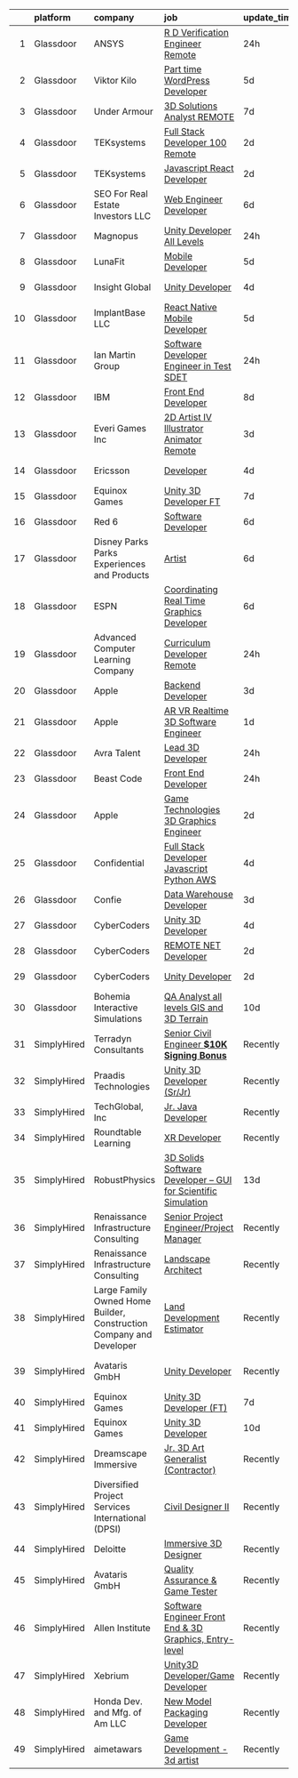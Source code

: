 

|    | platform    | company                                                             | job                                                                                                                                                                                                                                                                                                                                                                                                                                                                                                                                                                                                                                                                                                                                                                                                                                                                                                                                                                                                                                                                                                                                                                                                                                                                                                                                                                        | update_time   | location                |
|---:|:------------|:--------------------------------------------------------------------|:---------------------------------------------------------------------------------------------------------------------------------------------------------------------------------------------------------------------------------------------------------------------------------------------------------------------------------------------------------------------------------------------------------------------------------------------------------------------------------------------------------------------------------------------------------------------------------------------------------------------------------------------------------------------------------------------------------------------------------------------------------------------------------------------------------------------------------------------------------------------------------------------------------------------------------------------------------------------------------------------------------------------------------------------------------------------------------------------------------------------------------------------------------------------------------------------------------------------------------------------------------------------------------------------------------------------------------------------------------------------------|:--------------|:------------------------|
|  1 | Glassdoor   | ANSYS                                                               | [R D Verification Engineer  Remote ](https://www.glassdoor.com/partner/jobListing.htm?pos=102&ao=1110586&s=58&guid=00000181a918f8b9ad1860b8e1784461&src=GD_JOB_AD&t=SR&vt=w&cs=1_b14f8f9f&cb=1656399395369&jobListingId=1007965339371&cpc=4B86475FAF393599&jrtk=3-0-1g6khhu7bkble801-1g6khhu7sirnk801-c63724d345daacfa--6NYlbfkN0C1CYJ5HQK12A7y0ZBhFhW3e-LGRaOWowYCOYawr20fAAtt45p5zwILC_DQERpOa5yfEFKQDbews62XnmG8SdrDjlfGQx7hY4zvVmCltKLOtYWaZtDUUQZjIkt94BTlofYfOT1j2CJ_FuBR2ANOB9xHt9FN42jA9RommbD-Jnt8W6VUxjjVTX_yXFAxAZcX0MOtUkXJ7k3urTVhc1pS1aJqBmdCf0bgjxbm2TRP1H2_tdXwkAcJ2ZiQUmHSV3Ygk_bEqMdXXEE7jUXpwD3SI1Rn6kR5K0OCPdk8i5DQnHZ6A6owO532XvFqeBxUncFP3Bwd8iW0kcW6CI8Itue-RexxnteQofb0LY3N38evrlh4NplcQU6dGzTjMV-5K3IvSvBsZUmf1WDITkr-KFwOJA7ymvWEPOEO6UhumMf4IpYpeBhDfVWdCLD9gnEclxsfOBFZIvGoMis9h_bop2VzUP8EUnSgbevA1YXTlzMRE6j61Lo6MiVdK9ANE_zn6cVVbAdCfB3p8xrXLML7dsZiUzWKSGm3FIb-QP4%3D)                                                                                                                                                                                                                                                                                                                                                                                                                                                                     | 24h           | Canonsburg, PA          |
|  2 | Glassdoor   | Viktor Kilo                                                         | [Part time WordPress Developer](https://www.glassdoor.com/partner/jobListing.htm?pos=123&ao=1136043&s=58&guid=00000181a918f8b9ad1860b8e1784461&src=GD_JOB_AD&t=SR&vt=w&ea=1&cs=1_1284a4e4&cb=1656399395372&jobListingId=1007957670004&jrtk=3-0-1g6khhu7bkble801-1g6khhu7sirnk801-6ea119fdfb305063-)                                                                                                                                                                                                                                                                                                                                                                                                                                                                                                                                                                                                                                                                                                                                                                                                                                                                                                                                                                                                                                                                        | 5d            | Remote                  |
|  3 | Glassdoor   | Under Armour                                                        | [3D Solutions Analyst  REMOTE ](https://www.glassdoor.com/partner/jobListing.htm?pos=128&ao=1136043&s=58&guid=00000181a918f8b9ad1860b8e1784461&src=GD_JOB_AD&t=SR&vt=w&cs=1_9d5943b2&cb=1656399395372&jobListingId=1007952592831&jrtk=3-0-1g6khhu7bkble801-1g6khhu7sirnk801-8aff1cad45ae6686-)                                                                                                                                                                                                                                                                                                                                                                                                                                                                                                                                                                                                                                                                                                                                                                                                                                                                                                                                                                                                                                                                             | 7d            | Remote                  |
|  4 | Glassdoor   | TEKsystems                                                          | [Full Stack Developer  100  Remote ](https://www.glassdoor.com/partner/jobListing.htm?pos=109&ao=1110586&s=58&guid=00000181a918f8b9ad1860b8e1784461&src=GD_JOB_AD&t=SR&vt=w&cs=1_27d6cd5e&cb=1656399395370&jobListingId=1007963107769&cpc=B101C867B3EF2D75&jrtk=3-0-1g6khhu7bkble801-1g6khhu7sirnk801-dd2d6808522f015a--6NYlbfkN0AuKz8EBO1xHDEL7V2YF9xF3dC_I9B9i-Zw2Jh8clPMK9BxhHDJszxSyW718EipT5My3xB9RWvC7WDHU0ow0h9pRvblyax8OxUTtalMaILp5jVWkqYx7spXz-8btzutYQSmz2NWveblO8aeSWwOdjrsGXboQ5PLDlnryxKKX6yYvnVs1-XGk4ru4mgTIvut2dy8KeiZhhpFGpz7CE8givcokFuya6aRsX1AmleNNlyTwb4kmyt3Oyi_6FobknNfYovq-Qs3TyxRXjgKZS97SGK_0ZdUQuuU0Z3x9gR40ZDM8pyuUMvTCMy301e_p1ehmcocvl1S_jL493_q8n9mfoWTglfMk5NuFT0gNHbm_IoJDmJFAVN5EIXnOTmT4BoMNsoXR4Ea_Yh4smnHUfW7dSzewvcOtlk3ZlvwL3j6_EOGYMsvhUuNhnW59DdMxA2u-PEy0yhkgN4UJYYNrDx4RrUf5VHeEr9JGCeQ7RhrQwNnB8-QG1h-nNAf9PrlNrGE6GHL7d_4-Vdg3HLY_7MiE4DX0p2zYfBVwICcBY4i9hBoWIJz1uKOLwC3G3jvvMIjxfMoNqK0PtDBRLxWWOLjEFelfblh1yHb_BsBfnBySCmZocs5Sgx0MtdUKSo9GLJR8jVszaKB8ND3kN25ZLORQniWmFCe1LlUhnzKcqKhfeciLGcvAWtWe4fL7smQNKrVGRj-wrlNGIb-Di_7fXKlRyfFQjX701XSPZl3jursa0xnh_r1truJph6EDcj1DpEJtTaXUg9fHjV1-ZQ1C0VF6C1w3faqHMJbbVXv4b9MaxqfJjlme7gCsc-Pd6J63QdIZJg7BNR2cynl9kU09zNtkCu7qL2yYia1IZ_CpvpZOTXS6KcIngixtn_CDABnlRcO-5sL4G07hxNrUgZoerlAmwv6clgJ1GuGS55f3LmqhZvjD7udr7wYMzNFNBOL4UGpjnw4HGYkBzuIAQ%3D%3D)                       | 2d            | Cupertino, CA           |
|  5 | Glassdoor   | TEKsystems                                                          | [Javascript React Developer](https://www.glassdoor.com/partner/jobListing.htm?pos=113&ao=1110586&s=58&guid=00000181a918f8b9ad1860b8e1784461&src=GD_JOB_AD&t=SR&vt=w&cs=1_e1bb1db7&cb=1656399395371&jobListingId=1007963107734&cpc=A65DF3A704A48F9B&jrtk=3-0-1g6khhu7bkble801-1g6khhu7sirnk801-d4d6a2fc73d6b7b6--6NYlbfkN0AuKz8EBO1xHDEL7V2YF9xF3dC_I9B9i-Zw2Jh8clPMK9BxhHDJszxSyW718EipT5My3xB9RWvC7bhWJ8uYzxfiJKHwI0ZY9ngFUtzXWasdvVM-LkEhtyWm_GGYg8i9HC7rhqtbyhCEV-8XDw4sIqknS6NoFyjls6UcWn78ONfNa_aTzMlQ6ia29v0rKO90bA202EiUolvIHwYwsQg_Ofb88U5xYfL-EGRk7FMP777Vlmxh-XIulIQndLclboTx1m_0OV78-nN1VpYNrawovp9kFu2aNIV5uJNACj88jpQRqQB8iiyoot0jI4s4nVaaX5bRhHC_KjJTy6iQ_Kfxb3Bo-Ek0eKROsRtYsKeW_hv0t6O9E3I9lW3FstZ2JdtZWMRhsPo-6YcG71lbryBNnguriLdtrdd8p4uAPggheOcFzSQ6di7O8Fpg6MWBxUu9AEK5ke9tWe25ATvqP7WO1r9F2ad4b9SuMOZtI9J3VJR8xIMZFO-JwVfCud3jfH1fCe3Ekg1PH6a-MMMsMNCpftP3cprYLbuVzsr_A76C-1a_qDBNYbwbuRwrF3FpVMAJ8pCusA9iJdjfcdnn-q8bk4zybzBtRKH1U4obuqe_OtcXI2IdNCDMi3uVG_-j9nkoSSNf7Mrtdb_sT005wZ7iaGwZi-HKR4xHZV5RJNJZcI4TW5qC9i5_H6JT7AewbNoN_o0Eeixl-4EvX_lGXCazV4sm0JrlvR0gd0BTwILsxhdIwWqa9KW8aiCmi1weRN4TyhzZFj1R0kd0Jb1GgZd6JmSSgN4Bbt-q-bWw7KgJHvuqzdCnGky39iUlKFW-mFQ1nKnAbl7dzHOROF_V7HDIJSDZ2V5kY3-DY7EzKab_rUXFdDEgs5JamrNvF98RhnXjkQlagW3nQSG1KieDSES1yR0lbXCVFt5EjDXx203dokfJu7wuI7FSim1lcvUuXg2JI7g-OiuyyQ0_1Q%3D%3D)                               | 2d            | Santa Clara, CA         |
|  6 | Glassdoor   | SEO For Real Estate Investors LLC                                   | [Web Engineer Developer](https://www.glassdoor.com/partner/jobListing.htm?pos=114&ao=1110586&s=58&guid=00000181a918f8b9ad1860b8e1784461&src=GD_JOB_AD&t=SR&vt=w&ea=1&cs=1_7107227f&cb=1656399395371&jobListingId=1007954277644&cpc=654405A9B1E0A9F5&jrtk=3-0-1g6khhu7bkble801-1g6khhu7sirnk801-bd2de49b0affd3e6--6NYlbfkN0DJfnl776HxIft2MNDC1rkXQ3Z9Iau6Lmi_e5Adjz34l-U_GG9K-pzeo5vzy-H4UdLvZO03n6YEIYM_j4_PppWEz64mI_MM6u70QG_oTLCevZfDnvfsA0Km-yuaa4-i4AvderyC5MVZvdVMzRZtW6D31v-pO-0kkx1-UgT_qm9vAQ8oew2zgqpoMQt5bgzBQrZNCe7LYCiw2CfykOUjEjFn_efgKEaVLhTROZJ960HbcZDIXdtpiWVTc6zX2KgjqkUbENso1RDwPabf-p8xHlXnz8oS6fpOoYQImJU4gYWN4oE8PVj87y9UbnWpiRQiB51lk1iRnQ8kDe0N3R759LwYJIn7oCrXZjRZT29RRrMPTttp8q9xljdOG3wCIGSSqOLtbQd_IXdGfIguB2rMoVNsOh6NLYg5dBSDCs8Kn7nHn-QfiNbmU77QsY5EsWAMo_wm2IqUtY89SR_D1iT13eRj5W8527HPzj1N1bbeKIiizdAtzEVoUXVDTAd70qj4rpU%3D)                                                                                                                                                                                                                                                                                                                                                                                                                                                                                                            | 6d            | Remote                  |
|  7 | Glassdoor   | Magnopus                                                            | [Unity Developer  All Levels ](https://www.glassdoor.com/partner/jobListing.htm?pos=120&ao=1136043&s=58&guid=00000181a918f8b9ad1860b8e1784461&src=GD_JOB_AD&t=SR&vt=w&ea=1&cs=1_93c67f7a&cb=1656399395372&jobListingId=1007967763565&jrtk=3-0-1g6khhu7bkble801-1g6khhu7sirnk801-41c61a663809215b-)                                                                                                                                                                                                                                                                                                                                                                                                                                                                                                                                                                                                                                                                                                                                                                                                                                                                                                                                                                                                                                                                         | 24h           | Los Angeles, CA         |
|  8 | Glassdoor   | LunaFit                                                             | [Mobile Developer](https://www.glassdoor.com/partner/jobListing.htm?pos=126&ao=1136043&s=58&guid=00000181a918f8b9ad1860b8e1784461&src=GD_JOB_AD&t=SR&vt=w&ea=1&cs=1_4b6b2d10&cb=1656399395372&jobListingId=1007957695135&jrtk=3-0-1g6khhu7bkble801-1g6khhu7sirnk801-4d3c0bcb95e593af-)                                                                                                                                                                                                                                                                                                                                                                                                                                                                                                                                                                                                                                                                                                                                                                                                                                                                                                                                                                                                                                                                                     | 5d            | Remote                  |
|  9 | Glassdoor   | Insight Global                                                      | [Unity Developer](https://www.glassdoor.com/partner/jobListing.htm?pos=117&ao=1110586&s=58&guid=00000181a918f8b9ad1860b8e1784461&src=GD_JOB_AD&t=SR&vt=w&cs=1_03ea1327&cb=1656399395371&jobListingId=1007959912191&cpc=3DB599BF2F4828F0&jrtk=3-0-1g6khhu7bkble801-1g6khhu7sirnk801-9aec773520a3c8c1--6NYlbfkN0BKkHZu3wF05EeDimN_p6sYpKCMArvwa95YdH7UpkaBCqc7l59Erwqc8k5OPkyY3j0GgSW_KiATkcz7KXlq25p7Y-Zf1saejdkGIHOpGVdSyzkwKiCe2ztTa2RM8FaKRvlTv4f4lbwRgpJE5Qp3WCfh920RtL3EswtUeUADICw8rt8hCRABDWQv0hOmiT7omYuPkZofN--qX5oRtD7_HXVkgr7QSmKIEo-bY9nwIv7LqqMIwYpki0eKd9557wRM3d6wGjFBUz6mLJlMGntNLaZsZtZgD7JgraRBe-f1AYdLehAaRUZ7h5LXThvGsYv1OlqRBu82rfUL9xoI2waDtMkxhViLqQFi3OBYoZJEAXzTF3AjqATQhFspCb4I1cDlGKUB4-cR1AIJCFysKqpeymdPuxMqOzFMHqEVIRhfWOjXabm62aE9hOxfdXYo4yJnZjHIbsbx8uJX4j4E9TWqlbh6oKZI_0CwxRJw3CxL6jtxSv0hcpmxG9AB)                                                                                                                                                                                                                                                                                                                                                                                                                                                                                                                                      | 4d            | Saint Paul, MN          |
| 10 | Glassdoor   | ImplantBase  LLC                                                    | [React Native Mobile Developer](https://www.glassdoor.com/partner/jobListing.htm?pos=106&ao=1110586&s=58&guid=00000181a918f8b9ad1860b8e1784461&src=GD_JOB_AD&t=SR&vt=w&ea=1&cs=1_35dd8a03&cb=1656399395370&jobListingId=1007957807226&cpc=BAEB662971763A76&jrtk=3-0-1g6khhu7bkble801-1g6khhu7sirnk801-5c8d0a05a8c6c5a6--6NYlbfkN0BHQbTvVCdnG9b5D_7dafPobYSDZepSIAvvxtVc087LjiNw-s6lgyJahSy1GHsxjTdHmIMK9E_40OTjVPO0ENsVyl6GMyfEVsoo29DQNBqPMsCPXjbc_KenJVHFPBx4fOd6tzIQsHCej_drai49cVorEUJqvvUxrHGJmB0kYfFXhy60oIeINEh5HdgkhMfuAq9Jlc7RIN2MdoViZsbGbrnuPGGpyvrxYekU1ZwiTmiA9bHM_8oxkSAxg8du3KGpxiNNt5sxoP5ZdI21gK8yrnCa8FCYECQRM29oTaYZRPxadLJFkAyv9RUv0Lf40-aV_2Kz3KLKD5DpzqcRcmdCgyaeyKjzDuEsUz-ppJAgesXRoIHJOiDb-N0MwC-mOXXe8swY_8cImimbYGsIA4Srr5Nxr4nGFoDB-pA8_KSU-xB7_IR2gtGyz3WgTKFbkqfOlMm5PfmkdXBYHA9q0eSy0VGLErX-oU4VwK93AExdaDAAR9BFV-Q0ySUlQZUbrRCxKij4b6fkn7-lGw%3D%3D)                                                                                                                                                                                                                                                                                                                                                                                                                                                                                       | 5d            | Remote                  |
| 11 | Glassdoor   | Ian Martin Group                                                    | [Software Developer Engineer in Test  SDET ](https://www.glassdoor.com/partner/jobListing.htm?pos=119&ao=1110586&s=58&guid=00000181a918f8b9ad1860b8e1784461&src=GD_JOB_AD&t=SR&vt=w&ea=1&cs=1_cbea2c39&cb=1656399395372&jobListingId=1007966707670&cpc=6FC5BA77C9A4CD78&jrtk=3-0-1g6khhu7bkble801-1g6khhu7sirnk801-cdcf226d1b24caad--6NYlbfkN0Da55cD5SyBLpPH7k1CrVrulUOH2z8rmQzTVue5eMZiITDPFluTxbQs3mSTann44sh-U_zadm4ept7yAqLosmMFe-AXUMSDgjE2OHamuFSzFYqvvPVWI_Uhjgsa5VzffSuzOyTf8N2hMZlfu8ylPp6wRp74uPlGSEJrNIzcEhcK8AiQm34hQoLxjxu3dG5BPbpRlwjhwdBZWlkQIA01OPgmepYOsvaoB0Lta5MvYMMqCIPEJg92hARDGcCAAk9-p0saMUqUU5Qt9FXZywKhehZsQmicq4nPcpKJ1rrD2bPDmJLpjS7XHGzvmz1l7zx5LZruOJ0Oc7bntvax8SsevgFiWMD-LjoamiiaOdz_kv38Uqzy2ngeo-Y_29aKH_16PvJzB657xaiQjnPFh_FK_q2lblP01OCw21CBnTuf0wqw8At-k-dR4Wg4yeG47z3wJOWgxJV4ZNC5ujvQp4STXlguiiG2NZVRQdKWxXfDEIryn-dLBBIIrCIBMho5-CCU5CPXOF9QcDOLI9d2XAreX5JKVt74FgMKUKN6tBVCWJ9P4xZO2JbHwT2lFktZbBdWJlijHnebdKuUvG1mmrpfxy2e7OEThqRH43uaD0iZWnUqww%3D%3D)                                                                                                                                                                                                                                                                                                                                                                          | 24h           | Plantation, FL          |
| 12 | Glassdoor   | IBM                                                                 | [Front End Developer](https://www.glassdoor.com/partner/jobListing.htm?pos=125&ao=1136043&s=58&guid=00000181a918f8b9ad1860b8e1784461&src=GD_JOB_AD&t=SR&vt=w&cs=1_8a9acf13&cb=1656399395372&jobListingId=1007949298112&jrtk=3-0-1g6khhu7bkble801-1g6khhu7sirnk801-286253627c1f92ea-)                                                                                                                                                                                                                                                                                                                                                                                                                                                                                                                                                                                                                                                                                                                                                                                                                                                                                                                                                                                                                                                                                       | 8d            | Andover, MA             |
| 13 | Glassdoor   | Everi Games Inc                                                     | [2D Artist IV   Illustrator Animator  Remote ](https://www.glassdoor.com/partner/jobListing.htm?pos=130&ao=1136043&s=58&guid=00000181a918f8b9ad1860b8e1784461&src=GD_JOB_AD&t=SR&vt=w&cs=1_7d929d29&cb=1656399395372&jobListingId=1007961548577&jrtk=3-0-1g6khhu7bkble801-1g6khhu7sirnk801-8d60a0ea914dada0-)                                                                                                                                                                                                                                                                                                                                                                                                                                                                                                                                                                                                                                                                                                                                                                                                                                                                                                                                                                                                                                                              | 3d            | Reno, NV                |
| 14 | Glassdoor   | Ericsson                                                            | [Developer](https://www.glassdoor.com/partner/jobListing.htm?pos=124&ao=1136043&s=58&guid=00000181a918f8b9ad1860b8e1784461&src=GD_JOB_AD&t=SR&vt=w&cs=1_00131f4e&cb=1656399395372&jobListingId=1007959800015&jrtk=3-0-1g6khhu7bkble801-1g6khhu7sirnk801-16f99fb00b5eb527-)                                                                                                                                                                                                                                                                                                                                                                                                                                                                                                                                                                                                                                                                                                                                                                                                                                                                                                                                                                                                                                                                                                 | 4d            | Santa Clara, CA         |
| 15 | Glassdoor   | Equinox Games                                                       | [Unity 3D Developer  FT ](https://www.glassdoor.com/partner/jobListing.htm?pos=122&ao=1136043&s=58&guid=00000181a918f8b9ad1860b8e1784461&src=GD_JOB_AD&t=SR&vt=w&ea=1&cs=1_9656f405&cb=1656399395372&jobListingId=1007951979741&jrtk=3-0-1g6khhu7bkble801-1g6khhu7sirnk801-3bcb760ffc445b7a-)                                                                                                                                                                                                                                                                                                                                                                                                                                                                                                                                                                                                                                                                                                                                                                                                                                                                                                                                                                                                                                                                              | 7d            | Remote                  |
| 16 | Glassdoor   | Red 6                                                               | [Software Developer](https://www.glassdoor.com/partner/jobListing.htm?pos=103&ao=1110586&s=58&guid=00000181a918f8b9ad1860b8e1784461&src=GD_JOB_AD&t=SR&vt=w&ea=1&cs=1_432f19a2&cb=1656399395369&jobListingId=1007954506966&cpc=5C70DC7FEE0D01B1&jrtk=3-0-1g6khhu7bkble801-1g6khhu7sirnk801-5c4ab0b83e9db3fd--6NYlbfkN0BKgzQyzTF1Q9mOsR1amaS-juVGLjHt5Cdom-gEF9y-xS0Vel0hhr33OUoAFojkZTzCCxyAhIwoQ3SKk3r6crmKD9iTbnHnckuIkOAw5our6bD3BudqyrmfNQD5cy0RhvJxJo-ysTYFanxeGh09IpdfdRulBhDWqkk0Jq2ImeYR9SWRM0iCMeUKtOM3fPJzZTpkOZWqjdUyFXgXb_aHSRC02WkrXSZ3Ewv0oBp5fuDt9n3yufcZpeLXA29kLoxHA8fSpxwh9EahhXhcZZBhlCyR2JsVbMebs9GkFC0iBKB9w-2LeVjOASvm2A7p_2NbbLGWz1VpNGX4MwaMpZDkVMT_5zBsMDE6r_ktzlZHxDM7HhzMTXoLjlB972G1jZjzZV7fTqXNyQhruT_1nuh63jGqVc3IjZ_voTnEIyFG8pxkVFD478vVPBpjkUz3uCtuMYj3uwgnSwY64i-Oa2WShtCKWIVD6WW_vaAUmlq4N7jBVwBxoy1t-p0hmS7dtfSStJU%3D)                                                                                                                                                                                                                                                                                                                                                                                                                                                                                                                | 6d            | Orlando, FL             |
| 17 | Glassdoor   | Disney Parks Parks  Experiences and Products                        | [Artist](https://www.glassdoor.com/partner/jobListing.htm?pos=112&ao=1110586&s=58&guid=00000181a918f8b9ad1860b8e1784461&src=GD_JOB_AD&t=SR&vt=w&cs=1_b7539727&cb=1656399395370&jobListingId=1007954528074&cpc=1FDE87803EF93CD3&jrtk=3-0-1g6khhu7bkble801-1g6khhu7sirnk801-482c54cf6c8986ef--6NYlbfkN0DAFTyt7pbDCC2JPO79CSdi1dIb81yjczP5qsKcZIxgiYm3-7g-689UDqHItQTwke_q7Ky-7LNsqfHc8fGWoWtolS8722rfjMpOw5YDgUOfTBCeDqIQRyEkZPgH2Oe8uoEFQBkHom5IP9hSpUJoMqin0ASFTrUPlaNwwIhG_bq7MNeTYslrFJKloz0-VU-w0t9AhN7cwirno7NjL_m0PLAxxbYtDxaDO8bSomdGTboFQOF1nAjo0yJasBNZ1TyzxYjlUFndzyy0oH8BZtMZGBTG3DJwTpbmAGaJPO7vjkdU8mrjWPnpwfPvUjJJpeZh7wYWsbSQDDDLS6gEcic6kqgNBCEshEbPu-LNziIQdnagdqKZJvjVcrfZ1AGKWmCjxNu2Ntry7VFSsJVMpzcjUxtI2bSGzetO9UN-2HcwbJFQuKsI4joZH1Oy)                                                                                                                                                                                                                                                                                                                                                                                                                                                                                                                                                                                                               | 6d            | San Francisco, CA       |
| 18 | Glassdoor   | ESPN                                                                | [Coordinating Real Time Graphics Developer](https://www.glassdoor.com/partner/jobListing.htm?pos=107&ao=1110586&s=58&guid=00000181a918f8b9ad1860b8e1784461&src=GD_JOB_AD&t=SR&vt=w&cs=1_1f3d63be&cb=1656399395370&jobListingId=1007954527640&cpc=4B86475FAF393599&jrtk=3-0-1g6khhu7bkble801-1g6khhu7sirnk801-3bf1e19fdc7deb42--6NYlbfkN0DAFTyt7pbDCC2JPO79CSdi1dIb81yjczP5qsKcZIxgiYm3-7g-689Ur9xqU8QiYHXm6cj8mBLtdDwtBNZdWLbw4z7Mol2IX46XtTphJDI4PQsq0KOwrqLd805UhuK6p79Y7kXJ6Z5E7WE5oA2EwWbtVzjxqrUDvMU13GuEZ9PHhfe2MNJeamwzrq5QDHDlRNS6YZHIyFlneFDXFFFT2mqBeCt56QojKjoN7MoewU3lFkwkErYj8P0sWqjevYE3XvKMBbWKfUBjP7cGvXpQ2uzgpm9e9_l8I0N-_gKLg4y3aR5OEPAQbn525f-dQA6JHOotjWcHhh6EVwsWKUYBZ5RcGAqQtsE-Vx1R4l3VzUC4QQnT2Qi3cw5kQQ1oJyZroENf8tmzJpRpyTtnQGhBn_mMdHhhqq4tvMvvQ1s3oMZNLKv7noMcPa8hjU7XUJ0lYikthKpjxDb2vw%3D%3D)                                                                                                                                                                                                                                                                                                                                                                                                                                                                                                                                                | 6d            | Bristol, CT             |
| 19 | Glassdoor   | Advanced Computer Learning Company                                  | [Curriculum Developer   Remote](https://www.glassdoor.com/partner/jobListing.htm?pos=121&ao=1136043&s=58&guid=00000181a918f8b9ad1860b8e1784461&src=GD_JOB_AD&t=SR&vt=w&ea=1&cs=1_f5af5033&cb=1656399395372&jobListingId=1007966676783&jrtk=3-0-1g6khhu7bkble801-1g6khhu7sirnk801-d6123bb72440717c-)                                                                                                                                                                                                                                                                                                                                                                                                                                                                                                                                                                                                                                                                                                                                                                                                                                                                                                                                                                                                                                                                        | 24h           | Remote                  |
| 20 | Glassdoor   | Apple                                                               | [Backend Developer](https://www.glassdoor.com/partner/jobListing.htm?pos=104&ao=1110586&s=58&guid=00000181a918f8b9ad1860b8e1784461&src=GD_JOB_AD&t=SR&vt=w&cs=1_4d253498&cb=1656399395369&jobListingId=1007962892009&cpc=334ABAF5D42DC775&jrtk=3-0-1g6khhu7bkble801-1g6khhu7sirnk801-3b36ce59d5b05ca9--6NYlbfkN0BvKrLyj5gPmtZO9T8euul8TCxuuKNOtzRJOomxnwSEodTz2Bc-sPZlC5mDe-NOaJha11SwOjgnc0fGUF0n7H888XwLQVQJI9GxGBdJOfCczw9PP2WJs-w5cadXvBhRY3d8VFI1ivJNlp5-ZTW6wrwDCuegW_PJQ5i14VSZjrhI4VrduPJrJBScrja5WmDEs05GeOEq5-IeI24gObKKfedO9Ucl1E-pQflyS_8b3PX4ZZnMKpTp-gttaGeyrDCZKrW3kC-FUysOjwpzG9GrE-BHEfciz9_oJWUS_HD9xv4vfLDeJypiAyBG_vSOINKWtIuYd8oEeQR6JW5RUzH5EDQkHAaNV2sXOiuwq-6p2Z7sQtnYPX_zAjrCYxAZzv-qXD1zUfBwcKLClXKLHLjabAKrYFQTSta-N9H2k0SEKnqljELBI2SmUt07DcxzbYa90GQ8-_jsup_bWOFUp35C8Y3Z8HymuM8oCTzpF7atSLensxtxp8k6f8EpgerWrewa4mdDX9LjaAh4qRugCe1VK6NwJnIK-MiQCsvIpS4klmJ84q7GaPKA9EXNuFjyO3X0sAAxfBhFYmWMLQAGad-w9PhtnvGpm5hhM-8l9Xivt02dvRvHfnan2dyFJlA2lPi79GxqE2djjM9CKiC2tjQx7_Z5IsDU2RXaRT-hOEhyPnLoFD8QaOtQbkkRA8FOhpc4d6-hbsEqAop1FLVKjHGdXuH-4Stcf8xAlH99Ufp3AKg_04LMB1ks3T5gmsaxEHZ0JiVH-dRBjJpMFTi0JrUn2Mdkyr28hc2E4_bUsiYlGdpQ83dFniY8mGxXN7XkGzD8zoXLBg96SBtg1wfFDuQZZ9YSJpiIh5sCM0nH5UwVZuJYNaZNhFF-hFEiofyHICxIcklfCJE9s5P9Zp-LRbcEuQhj4QMp1_Y6SYflD-Iy8bJVMXFLvgenNtUj5Yb1Sd9RMkQ%3D)                                                      | 3d            | San Diego, CA           |
| 21 | Glassdoor   | Apple                                                               | [AR VR Realtime 3D Software Engineer](https://www.glassdoor.com/partner/jobListing.htm?pos=108&ao=1110586&s=58&guid=00000181a918f8b9ad1860b8e1784461&src=GD_JOB_AD&t=SR&vt=w&cs=1_c7f75df1&cb=1656399395370&jobListingId=1007965233459&cpc=FA84DF7EA1EC2398&jrtk=3-0-1g6khhu7bkble801-1g6khhu7sirnk801-ede1187821f73b81--6NYlbfkN0BvKrLyj5gPmtZO9T8euul8TCxuuKNOtzRJOomxnwSEodTz2Bc-sPZlPHrT5BCwu4S5WeNVUwKGpfqzWlzyR3V2caoCye9qtgB8dvgcP-hWUAXK1ZSZYo5AcsSqJcPox3-0oRBJHe_e0Qm7USiH36YTqbryWVJwDqN6LCX-FBc6v92YPqZIYW2jCFAhAD7y9rxl47-uf0DWewW3MfxcGZ8Rg8N_TqqZi-iOE6JYHhTZR1vr24lIM3tN6pmkOT7EuXvyvTSDbFhrzSnYRkUJAJj-xMbRLVUTO1Ow8S2W-2ZStAlem_ipGNCyjK96yl6Es36pHaDanpyCp6Fsg1ilIVmEcgGK0uB6no7PV9jvPOHRdnWBmr-PleMeMtOF_2CoorTqnL6uXYbrrb1zfggApysMgGk8zZyeg78B7WfE8zjbKpQrsfESkXVnNRog_ZFDdMHPbhqO8rSoFtORO3ZbZMlex0cALnV12h3IGsYfDu33mYEyPEp4z71sBa9eFESZhw75pBnC3lbdXsVVUXOpMhzLD9RXASjs3E0dcqNH2A06leiIZ5scSkVr5BCzXw2L_q--KZu39iC1LcDUJHKwXX2VZP9t4urZQP02DKZhUwQgarsxTwuzMi_DllhWhqfqkq2qhGRdpWgf6PvaiW05XBtm8cREuns3emW0S37aOnXzeVNwyuMhsAU0x0Jbjvh328WQ9dg5YuaBvY-OxQCWqSNlKbDtfrY0GEhBtDDlTmMvPKJMpsQSbefI09UW50D8kLDq14yaxJfFjejLB9LG3iW9Fl6ldjyXipPPHQt5Eivk4vFfR5lJ5xwh0C5RiawWvAU_LQaRqg5r4DlkT5lTmL4q_advMtpbiqsyUkOw6plUAzfx7mCKBlWmMyYjc9fgh9DiiOJFYutWNbueRrDlVxyNbGhFIIS6zaC0CRpQULG9Dr5gWtxzneQ0XYTgnH0aR3zdGe2jKszAh3lRf2ozjrQFrbqstrXul8M%3D)    | 1d            | Boulder, CO             |
| 22 | Glassdoor   | Avra Talent                                                         | [Lead 3D Developer](https://www.glassdoor.com/partner/jobListing.htm?pos=101&ao=1110586&s=58&guid=00000181a918f8b9ad1860b8e1784461&src=GD_JOB_AD&t=SR&vt=w&cs=1_39509a2b&cb=1656399395369&jobListingId=1007966012501&cpc=FF950A86FEA5DF54&jrtk=3-0-1g6khhu7bkble801-1g6khhu7sirnk801-b9853b9a47741e88--6NYlbfkN0B9-418cCXRzcGI1omC3v1wRgm_AezucpluatJafpVZg5tLBFTmiP1LYryusOQq5x5E7k_t6mhbaBDBteuF76DBPDXHj-zp8dqgbQQdp2RawcH8pPcuSzr-wOpiabxlYDMY663W3o0DbYysVeWSZom54fdf65tNguu6stqwD7D3qU6iXxuRYDSu8OxZTVgThhut5HxZFyVyTSb5W33mDGHpI8ElbQw5u_g-4UR4EdMfcMy_dLQL3qMUyMfRs4DBZZwMDs2pztiwY5htjrU2SQJXzztTCllgAgQUnQX8RqeMtkoQrYMs3R1WWte1VovTgob8EP3sV243HpYFaHh0vH262fQQKPIwI9w0XKLw-IcE98jzML7yJOMvw1zVCHGcRd8P-n1sdeJ6Dlezod8MngTz5BNmgYPYbu_no-0tTOI21LebIT6QhDH_WBwhGrhLdV_jHlfTfgCNDos08wzLXNJsPLocT3bH3SE54lFnkgdSvQtjgGK-4W_lePFBT0EIfG4azDiYMjd9zxXcqPylX1lsROdk3co_FNK-BwlB6iMW0Oe4cr35JvHfCSC5RX9hMS5tis_rbvCQTCa7YqbSAt_ZQuMyjg6Ay91uaSUX6W08OA%3D%3D)                                                                                                                                                                                                                                                                                                                                                                                                        | 24h           | Remote                  |
| 23 | Glassdoor   | Beast Code                                                          | [Front End Developer](https://www.glassdoor.com/partner/jobListing.htm?pos=129&ao=1136043&s=58&guid=00000181a918f8b9ad1860b8e1784461&src=GD_JOB_AD&t=SR&vt=w&ea=1&cs=1_4aa15e0e&cb=1656399395372&jobListingId=1007967711295&jrtk=3-0-1g6khhu7bkble801-1g6khhu7sirnk801-abd9c93b72d268ed-)                                                                                                                                                                                                                                                                                                                                                                                                                                                                                                                                                                                                                                                                                                                                                                                                                                                                                                                                                                                                                                                                                  | 24h           | Fort Walton Beach, FL   |
| 24 | Glassdoor   | Apple                                                               | [Game Technologies 3D Graphics Engineer](https://www.glassdoor.com/partner/jobListing.htm?pos=110&ao=1110586&s=58&guid=00000181a918f8b9ad1860b8e1784461&src=GD_JOB_AD&t=SR&vt=w&cs=1_3092c2de&cb=1656399395370&jobListingId=1007963574622&cpc=F41FEAB56D215062&jrtk=3-0-1g6khhu7bkble801-1g6khhu7sirnk801-b26b9f2028e1d52b--6NYlbfkN0BvKrLyj5gPmtZO9T8euul8TCxuuKNOtzRJOomxnwSEodTz2Bc-sPZlADHp0xxmf8VmF_S-P0Ctzy4qWN3wxF51zBYH8iv5Bwc_PEIuo1glknW0x5WIvAYtTrxDLotyXeh63BCG8xRLtAe_beDd60UVoxOL0QwFqreIjpILypxP0-9m_J3B6TpRI6gu3fzG9M-OPpUmGm42y51ZQW97QMgXl_FqjxdgrWH_Q-M1xSaY1HaIgZvpIZE-StNNLVQPJoQCpwCJH84TeiCoWlhZ_eoMgQUFQG1nx0nBBgavgP1CcU-_9kqf4Hp7fXyBMdhUe_d2IGZt1uKFf1wCBzElXEvgRy4yS_jDI0w6ZmkeYSmphZPc3rybeXRoeCZAz8dkppctXm8uW6QN9oFT0RSMoEeR_jb6SbyzaF-pOCjwkRTTvgdC0DXKoFUM_tIpEMS51IOvEXWtVH3uOszW7avnF19XCRcmmQaoMAURB3Rc8oE1t_bz7ScLwzdUzbhiCtfzEdcI8E93IK4hvjQyIUEKMeYEhjMpbL4Kz0peGhN_a1RsIL28FNVCtUslQuWSR2htYtRujjADFCLTIbFwpyFAbY1h9pKJy0P6H4OIjTBjZsan3YlPbkPrb53qzc8s7N56t9wyC1Chr5d6I43Gl0ukl0h6SQ3LPif5QS08iUuvxX86GRzHNw6iF_FTko6hW3OOkZEHAMnD0qbHcdgQ0rdBVgYxeU5X8uIDth8TjG1EKc-8rtZvO21Lnfz56cbuOUEwuT405M1Bp91wk6zOk-B21pMRwaOv1QsrxIuVisrTt2E8RKSiwmS9pQ9bdq-iLiYXrIPJTvb1d7fK4BBFAtD0FT8-32xya37i08_g_uxDAgZysNrGRJPI3amvYTQ6yqYPEqwX0FpuoLm3vKnqDTp6NNeEdE9lva1HMupEZ-gPX0kCK15xHBOBZ8EXE52U87CPaET0NnalmDFnB1PjTq418jcdQOpjDdNHXz0%3D) | 2d            | Austin, TX              |
| 25 | Glassdoor   | Confidential                                                        | [Full Stack Developer Javascript  Python  AWS](https://www.glassdoor.com/partner/jobListing.htm?pos=105&ao=1110586&s=58&guid=00000181a918f8b9ad1860b8e1784461&src=GD_JOB_AD&t=SR&vt=w&ea=1&cs=1_fa4b2b7e&cb=1656399395370&jobListingId=1007959239057&cpc=A0032DE20586B9BD&jrtk=3-0-1g6khhu7bkble801-1g6khhu7sirnk801-41259b2b729d167f--6NYlbfkN0Bvus4QsbB3qC1FkAHU_ESy6pxkrdl6QIjHH18gTBfOFtbCoC7Icikqa56foCOlIg-ykKKNAAHvBGbm_lxcpN1fSmxPKaXmszZGOmsoR8k0ILbB3jgBJNtEAgcaBhUzjfHB_wmYHaPfcT8KHmAU0ro8YbU9qC70BAqQ0Q2g50-wf2_Ln7iTUxMvCSr0qRpmVeinnCnUu_G454xhdhqFaaiSoSfWs3lonJQy73b7KRYKNz5_XoPejuoZPdo6MagR79U1e0AZyrU1dpNcM901-2A4YisW4nrdLdDdVCnhoCiZLEcbuZMgLS09P743AsG25YSv5NE4kQxt_Zk4ycBPBBYTvhwW1u4mjIbzc85w3FZ1bG4TvsV5DhWKNeaqW3fjtWklnkm8l2LKLhSIETO5-lXsa9jG91oSyVlfEkycFhMkBy2ukI7PA11w-0LAijXCnfSkfsInR986HI7uITw3zdObxpelm89JPVIVakKUNGCYSkrdNqlI85AoilwKowFOs0A%3D)                                                                                                                                                                                                                                                                                                                                                                                                                                                                                      | 4d            | Remote                  |
| 26 | Glassdoor   | Confie                                                              | [Data Warehouse Developer](https://www.glassdoor.com/partner/jobListing.htm?pos=111&ao=1110586&s=58&guid=00000181a918f8b9ad1860b8e1784461&src=GD_JOB_AD&t=SR&vt=w&ea=1&cs=1_fcdc0d9b&cb=1656399395371&jobListingId=1007961849045&cpc=8795CF9063CD573D&jrtk=3-0-1g6khhu7bkble801-1g6khhu7sirnk801-19274fad39dd71c4--6NYlbfkN0ADkvTDlcaBwVUjs9HX1cJSSzFqe_o_l7XXXhPCVEn3-cbN8c7Tkg7hff1-upNe6w5Oj5C4aszzyZGSAaM-VLCFc7REzB5t49HM-ec6ZAKTf821bEl46Anwh1MQmoSCYy2PfM6oo33p7lFmukUmrZ1kxSwaPoG3cMorYcnaUrGGyOFQ5ywuXa6RXXZvS4VPa-FYc4JQ7uVlyvcZ6cH7wX563qm8AvK-k40SIwrCsTzr8UHV5bHun2v2Pz1k0vcKX7NT2aMrfH0dKt-GpaaeQT1P6bog2gB5OP6mkL_YgTRxdgKCqnLnr6bhS8GyzIvTFDtEAcVTB-bieH1OrkNVikwogbrmbWDE-lQ8HpWRkNzCD_GeyWIieJ2hlJdh44C0FD6_6V-0Jl1gtQzvnW7-_Qq8Hn146GghWTVLQ21Rf_d8-Dhd9vsGxpbu7rc3rKRpLbI18vfK56bReGuLx0CT5s3AUN0-BLM07Fvqi1fn7YnqKhvTm8HEE7ih6BwKG9_KemanencuVdPTAQ%3D%3D)                                                                                                                                                                                                                                                                                                                                                                                                                                                                                            | 3d            | Remote                  |
| 27 | Glassdoor   | CyberCoders                                                         | [Unity 3D Developer](https://www.glassdoor.com/partner/jobListing.htm?pos=118&ao=1110586&s=58&guid=00000181a918f8b9ad1860b8e1784461&src=GD_JOB_AD&t=SR&vt=w&ea=1&cs=1_07bfeed3&cb=1656399395372&jobListingId=1007959230076&cpc=F41FEAB56D215062&jrtk=3-0-1g6khhu7bkble801-1g6khhu7sirnk801-588a140c4e69d900--6NYlbfkN0CpFJQzrgRR8WqXWK1qKKEqALWJw739KlKqr2H-MSI4eoBlI4EFrmor2FYZMP3muM2m1MpOtS5yrw54Kaytxr1p2kCWzdpdXhkKYWEtKScfNd6WBXliIZJuRnkigNXIcO7iGTOwHAyS6uWRZSH5HWeFXN45EN2BQxr2sNC8pwWBwTy-iAjFS405yiiVqbrXsIRjNqgKn_0DoBaWg9xkRB7vAeqVvVz2WjcG9YXfPjP-264wtkumeweIck9YF6uZdYaOdHPLJrRZDFXnCMdYuZkxms5DRSQkMpOBAH6GxeUr4zHaKFkVmsjxuzg13h4FPIlsuZzjIsuDnPrKHq1acr8tvbRJGDF3nv0VyLdxSuwBE8OgRx-9IbtmadkViAvNxGXNvVsPLmdiMPM8Tp2UbMGADKZvuGFp7N_llMV1xpCK3mGAW4hltl95TJlmbk2-O65LWlXa2j2BcREd7sfdUkWx0JSueHw9YBaxOahbvfiuo2nsMK98lgno30zNHezdPu2PGxqHp_C7RwqH2GCNd9RR-svILy8pQkV9eWRF74Ng7FYNpovlJMAX7ZhNCYU-114NdMFSvkduTTMzScAQ2m5sVtdskagACYSrXRCsXt4a1Chq89MIyb7702tZodpjkMFVEWq7Qi79yyZxUOp49wgAGeqiBMoX8-T9IwcUHfKhJJavQqxd9BH7LH38E-4xYcs461QK5uBkh4b0thCooljv6Qi7d8oSrfwfEJmnIuqoiIde9ftP2vok2QlxY6YN02KzdfvV5azP4445qixVTgz7VYZIRNKLZmGHBO14y8HmYmj_skOCiBUMpYb_lLQk1gIqvT3xUmCoJH944WzPTwqoaGMMVFQwkuBZCvH9cF2U8WSvsyTVxinfl3v8BfjpKu_TDjlMEXlOIEoudoCAl1QnvU0mmouRs1pgvyXfLbtnK2HKOpFuO2ZHzMG4jYmCvxVeeMebGPIPUM4nMz1D-buc1wQknxrRn0M%3D)                | 4d            | San Jose, CA            |
| 28 | Glassdoor   | CyberCoders                                                         | [REMOTE    NET Developer](https://www.glassdoor.com/partner/jobListing.htm?pos=116&ao=1110586&s=58&guid=00000181a918f8b9ad1860b8e1784461&src=GD_JOB_AD&t=SR&vt=w&ea=1&cs=1_82e1ce70&cb=1656399395371&jobListingId=1007963159694&cpc=334ABAF5D42DC775&jrtk=3-0-1g6khhu7bkble801-1g6khhu7sirnk801-2130c08be8a7974a--6NYlbfkN0CpFJQzrgRR8WqXWK1qKKEqALWJw739KlKqr2H-MSI4eoBlI4EFrmor2FYZMP3muM25-XMOHvh1y8NXSaqH9VlOJ5gNtGdz-3dc0GyZNVYsIfjK5im_BttfKXCFJYk2don6KHUkGf6CkV3t_mq5F6aeL87Dbk0Agwa_AMRJ8UpWwfIWOcBnCTmNpEJMU9qERop9q_kURw0NM1INeTAGTRd3vtecTLFDpqP5W-XPSrizb4fXktJ3AwkIBq1BVcmrNub8aKiqD5vPO3jSOdktmEitMRgi7fjQeTL9SFzXx-mvcQFI6phUDin1btTXskg931gc9mniQNb0i6lyisK_6GH93VVBJxCBrX5ER9I8tvpWSQZD93NWiEgR-ULJLXWCY6-jBQGRmz4CWpbc_NlJqNMuZTwHPc4D7PTjcKwusjTxqj3uCN23oPRob3PUBsXRQCR64petQE8JkwbKInFZt2iDh7sFf1jPmc20gZOV6z9XtfA_3J4A9coVwVniNo8ux8i5sp4itIRmRNUEHKqu-hVfE7ZnF78qXdqKVwgttSSfO3vN1txZt4JbERVuLZyVfM6_q5odaLzV56cHgggAcsMreMjaipC2hEsmnit2_5ZoWiCeY-WBJo_IOh_GdLhLZqoZ8F397SAnxebECV0mP6MmdSwOq_rISMH9tnUa5-PfEmKKEDEPJYU08JGlq-7W-cU5H09FqS04BLlffm08NOoXTMmhZfRpwnElj7W2SyqkXVcHpUsr_89c-jmaGmRiLFTK-moBJ3oOLAsnTFjW9QtJi2eOm_D6VszDTib51ikj9LBYvPjNHLRacNg7KgDtGNHho9ZA8alCHnUTNoqeyT0Tl23KSLQEg0JE0qLvcsESbimBDimNpeDsf201AEJXVHboWyfFdZfjLVn_Rm3KXFk7aMWKTbZPJB79OEHHvgb1UEX97R8s2q3Cf3DNK4ZxRV0yKxaF6VFCqr3Bcr3Mpzh-c_OPaA8AYCQ%3D)           | 2d            | Mountain View, CA       |
| 29 | Glassdoor   | CyberCoders                                                         | [Unity Developer](https://www.glassdoor.com/partner/jobListing.htm?pos=115&ao=1110586&s=58&guid=00000181a918f8b9ad1860b8e1784461&src=GD_JOB_AD&t=SR&vt=w&ea=1&cs=1_dd15959d&cb=1656399395371&jobListingId=1007963160144&cpc=334ABAF5D42DC775&jrtk=3-0-1g6khhu7bkble801-1g6khhu7sirnk801-4408b361460c91ce--6NYlbfkN0CpFJQzrgRR8WqXWK1qKKEqALWJw739KlKqr2H-MSI4eoBlI4EFrmor2FYZMP3muM1_mkYUeYjcFMLzm_QKbxPLUPQ2aXgg7RvqV0UQWTtA4vY4_tmxiyaLJvnzQ3hJnRd7cKj_zoawfhRwnv7OXrYQIH6Y7tp-PzHswj2_pxPb5t4ArUyM8T8oA7VdI4TUVcZtsJhDP6Kkm6_rDWMAQ3-_QSl8hupaoJZuMZsTN2PdOnaftrHOrTiO_uo5N0EcWPCJ-yO6yPcbDbCJJgSR-p4Sw3lMWYpOU-WCUpsLrFaNzXPUS1IqjdzPq2U7R4pTKxWXum7YfLyYKNx2cuVDVtTwZcBVAi5VOchGPTPH54ijXQDFpEpGDa-4mh_BhM_CjdVilEy9lae5Wia_jNyWJtnL1vrUIxiUlz4OYdXYJOGo2bzd7JwNl6b2iMFUlVdazcdWmuP8hFUXH4ekUtRTW38IDlb3kVBOx5G2iG848w6TK8ssfn1acFILivrbKe7Rn8iIcoIx_UK9eOuo-SLsnD0FPRvFYNGWIiDQi0d4uROen1KS0GJdvuOzr9ZLGdpN0CBaxHK4BgqkUVMLPEuV9MWefnO1AXetsnRIxgARWd_BUnXPAl57VfHq0YaCu47wp5tMawv50S-rzgaDTkOomTxQKuZYKgNMz9f880q5Dqz37akieGL7xZNYHnPdXpVUDWqLWRGwlTftyg1ZlH-qHLts7RX7ufMGa0nPFoC5XgOKmIvYRiz5nDOSBVvRNUWoOwcE2EbRy2Mvjs14jDNZJULo911re-sLYezxrg3-cCkay13-l6uYSOz8fyfzDXoXEi5uCOmregfIOF78JUJduMUpGbN6zFVGMVq-58_Dvnv3DkM862_ln8wW6f3kVetJlM5XTsKLSxJnewDMzaP7-r2OWzEY58xgvPGOk7GpP63qvAjhLNIA8a0fMfb42IhQFXgBqp59pnDIHG5zCXVV1SIMUBT99atYb4M%3D)                   | 2d            | West Palm Beach, FL     |
| 30 | Glassdoor   | Bohemia Interactive Simulations                                     | [QA Analyst  all levels    GIS and 3D Terrain](https://www.glassdoor.com/partner/jobListing.htm?pos=127&ao=1136043&s=58&guid=00000181a918f8b9ad1860b8e1784461&src=GD_JOB_AD&t=SR&vt=w&ea=1&cs=1_b121d7c6&cb=1656399395372&jobListingId=1007947959642&jrtk=3-0-1g6khhu7bkble801-1g6khhu7sirnk801-7d8ee42f5f32a7db-)                                                                                                                                                                                                                                                                                                                                                                                                                                                                                                                                                                                                                                                                                                                                                                                                                                                                                                                                                                                                                                                         | 10d           | Pittsburgh, PA          |
| 31 | SimplyHired | Terradyn Consultants                                                | [Senior Civil Engineer **$10K Signing Bonus**](https://www.simplyhired.com/job/U5W2GarLkFxDHnxWCMxgqWf-AMdos7VbOqImFcTnoTXQFUiYs-z_kw?q=3d+developer)                                                                                                                                                                                                                                                                                                                                                                                                                                                                                                                                                                                                                                                                                                                                                                                                                                                                                                                                                                                                                                                                                                                                                                                                                      | Recently      | Portland, ME            |
| 32 | SimplyHired | Praadis Technologies                                                | [Unity 3D Developer (Sr/Jr)](https://www.simplyhired.com/job/31hotB1dwgPWYBaitSQQZU9riUutiqrBqEYaldY05gk1bCzps8fI9g?q=3d+developer)                                                                                                                                                                                                                                                                                                                                                                                                                                                                                                                                                                                                                                                                                                                                                                                                                                                                                                                                                                                                                                                                                                                                                                                                                                        | Recently      | Princeton, NJ           |
| 33 | SimplyHired | TechGlobal, Inc                                                     | [Jr. Java Developer](https://www.simplyhired.com/job/XELoux0hgqw5lze3Ji0HDTRiSu5crNQG0Y2hokWAsCDY9hZ6l1wolQ?q=3d+developer)                                                                                                                                                                                                                                                                                                                                                                                                                                                                                                                                                                                                                                                                                                                                                                                                                                                                                                                                                                                                                                                                                                                                                                                                                                                | Recently      | Silver Spring, MD       |
| 34 | SimplyHired | Roundtable Learning                                                 | [XR Developer](https://www.simplyhired.com/job/wOQuZ9koRYUSm1hEeqD5cBAg2gv6ZaNx9lP6DooZsrvy6adzC62lYg?q=3d+developer)                                                                                                                                                                                                                                                                                                                                                                                                                                                                                                                                                                                                                                                                                                                                                                                                                                                                                                                                                                                                                                                                                                                                                                                                                                                      | Recently      | Chagrin Falls, OH       |
| 35 | SimplyHired | RobustPhysics                                                       | [3D Solids Software Developer – GUI for Scientific Simulation](https://www.simplyhired.com/job/_v8LDXhO1mH4smSjB6bDeiGJDrkavisQ9NuWVXcR6XUVydRhGPz7Ug?q=3d+developer)                                                                                                                                                                                                                                                                                                                                                                                                                                                                                                                                                                                                                                                                                                                                                                                                                                                                                                                                                                                                                                                                                                                                                                                                      | 13d           | San Diego, CA           |
| 36 | SimplyHired | Renaissance Infrastructure Consulting                               | [Senior Project Engineer/Project Manager](https://www.simplyhired.com/job/HllMHBanE4krDAjQGHZ9L_9xajYPvFXanjpywueX1bi4BavkBIWRCA?q=3d+developer)                                                                                                                                                                                                                                                                                                                                                                                                                                                                                                                                                                                                                                                                                                                                                                                                                                                                                                                                                                                                                                                                                                                                                                                                                           | Recently      | Kansas City, MO         |
| 37 | SimplyHired | Renaissance Infrastructure Consulting                               | [Landscape Architect](https://www.simplyhired.com/job/7tHgxcP7LfQWQSlONLAtsoWcoC1hdoWMigD3UogefFnpgHl5V2ye0A?q=3d+developer)                                                                                                                                                                                                                                                                                                                                                                                                                                                                                                                                                                                                                                                                                                                                                                                                                                                                                                                                                                                                                                                                                                                                                                                                                                               | Recently      | Kansas City, MO         |
| 38 | SimplyHired | Large Family Owned Home Builder, Construction Company and Developer | [Land Development Estimator](https://www.simplyhired.com/job/syhk6v1HBOL9eemrMiRlH_NjiI5DpHXN7FpOU-S56jRUNXEj2rxlCQ?q=3d+developer)                                                                                                                                                                                                                                                                                                                                                                                                                                                                                                                                                                                                                                                                                                                                                                                                                                                                                                                                                                                                                                                                                                                                                                                                                                        | Recently      | Concord, CA             |
| 39 | SimplyHired | Avataris GmbH                                                       | [Unity Developer](https://www.simplyhired.com/job/7BfoUlhyfZfuqOV5T9L-kd99V_rNGl0aCIW98hmf5Z9puSQjQ1aCmw?q=3d+developer)                                                                                                                                                                                                                                                                                                                                                                                                                                                                                                                                                                                                                                                                                                                                                                                                                                                                                                                                                                                                                                                                                                                                                                                                                                                   | Recently      | Puerto Rico +1 location |
| 40 | SimplyHired | Equinox Games                                                       | [Unity 3D Developer (FT)](https://www.simplyhired.com/job/JakK-c17B1Qg_qz9QLUB-7W76-Z0qqgtjF7T_hxcRBd_J2VKYgyHKA?q=3d+developer)                                                                                                                                                                                                                                                                                                                                                                                                                                                                                                                                                                                                                                                                                                                                                                                                                                                                                                                                                                                                                                                                                                                                                                                                                                           | 7d            | Remote                  |
| 41 | SimplyHired | Equinox Games                                                       | [Unity 3D Developer](https://www.simplyhired.com/job/0qTZljLdc2GPkLXmDZVQAaAKyV5Aafuhe4rZdz29lOQUlvpj-qcmOA?q=3d+developer)                                                                                                                                                                                                                                                                                                                                                                                                                                                                                                                                                                                                                                                                                                                                                                                                                                                                                                                                                                                                                                                                                                                                                                                                                                                | 10d           | Remote                  |
| 42 | SimplyHired | Dreamscape Immersive                                                | [Jr. 3D Art Generalist (Contractor)](https://www.simplyhired.com/job/GOQJqlgcF_Z5GciBSYQOs7W8kfs6rtARItaTLq4fbZjQwMIEuTMksQ?q=3d+developer)                                                                                                                                                                                                                                                                                                                                                                                                                                                                                                                                                                                                                                                                                                                                                                                                                                                                                                                                                                                                                                                                                                                                                                                                                                | Recently      | Remote                  |
| 43 | SimplyHired | Diversified Project Services International (DPSI)                   | [Civil Designer II](https://www.simplyhired.com/job/Suk5erNi2WbMnF_KOmvbJpyLt7aLyFLK8PDgm6HDYsqX_IFDLNk32A?q=3d+developer)                                                                                                                                                                                                                                                                                                                                                                                                                                                                                                                                                                                                                                                                                                                                                                                                                                                                                                                                                                                                                                                                                                                                                                                                                                                 | Recently      | San Luis Obispo, CA     |
| 44 | SimplyHired | Deloitte                                                            | [Immersive 3D Designer](https://www.simplyhired.com/job/jCRBZ7BQAfAhHHAWsWNug9iGZsXLeY5NXcQav-MmxW9-f4Z0VOODSQ?q=3d+developer)                                                                                                                                                                                                                                                                                                                                                                                                                                                                                                                                                                                                                                                                                                                                                                                                                                                                                                                                                                                                                                                                                                                                                                                                                                             | Recently      | Morrisville, PA         |
| 45 | SimplyHired | Avataris GmbH                                                       | [Quality Assurance & Game Tester](https://www.simplyhired.com/job/FpcxgYr1ETi9EnwK7rgaAJKRVWhXd7Lu4p-jRhC5QD9Lr4se9sFXIw?q=3d+developer)                                                                                                                                                                                                                                                                                                                                                                                                                                                                                                                                                                                                                                                                                                                                                                                                                                                                                                                                                                                                                                                                                                                                                                                                                                   | Recently      | Remote                  |
| 46 | SimplyHired | Allen Institute                                                     | [Software Engineer Front End & 3D Graphics, Entry-level](https://www.simplyhired.com/job/ZabHtlUuQwZ8kX33pccTWeCMOJW8WepUYbkk171UNxnM4hHN-60m_Q?q=3d+developer)                                                                                                                                                                                                                                                                                                                                                                                                                                                                                                                                                                                                                                                                                                                                                                                                                                                                                                                                                                                                                                                                                                                                                                                                            | Recently      | Seattle, WA             |
| 47 | SimplyHired | Xebrium                                                             | [Unity3D Developer/Game Developer](https://www.simplyhired.com/job/YuUbm78xBqflz-omGH2qI3qNYNDhQatwxs8NlQ5gujkRGKlVBxr80Q?q=3d+developer)                                                                                                                                                                                                                                                                                                                                                                                                                                                                                                                                                                                                                                                                                                                                                                                                                                                                                                                                                                                                                                                                                                                                                                                                                                  | Recently      | San Jose, CA            |
| 48 | SimplyHired | Honda Dev. and Mfg. of Am LLC                                       | [New Model Packaging Developer](https://www.simplyhired.com/job/eBfEojciTC2Uz5C0R020oq9oNFa7_0-8pzuDXx6S3pkO9EW-UbcpXQ?q=3d+developer)                                                                                                                                                                                                                                                                                                                                                                                                                                                                                                                                                                                                                                                                                                                                                                                                                                                                                                                                                                                                                                                                                                                                                                                                                                     | Recently      | Marysville, OH          |
| 49 | SimplyHired | aimetawars                                                          | [Game Development - 3d artist](https://www.simplyhired.com/job/1EvjDZZPYBM1wo32n5XvUEU-sZtzST-WKX5inuztjZkhS-ieOgAD9w?q=3d+developer)                                                                                                                                                                                                                                                                                                                                                                                                                                                                                                                                                                                                                                                                                                                                                                                                                                                                                                                                                                                                                                                                                                                                                                                                                                      | Recently      | United States           |